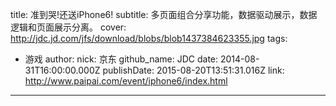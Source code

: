 title: 准到哭!还送iPhone6!
subtitle: 多页面组合分享功能，数据驱动展示，数据逻辑和页面展示分离。
cover: http://jdc.jd.com/jfs/download/blobs/blob1437384623355.jpg
tags:
  - 游戏
author:
  nick: 京东
  github_name: JDC
date: 2014-08-31T16:00:00.000Z
publishDate: 2015-08-20T13:51:31.016Z
link: http://www.paipai.com/event/iphone6/index.html
---
